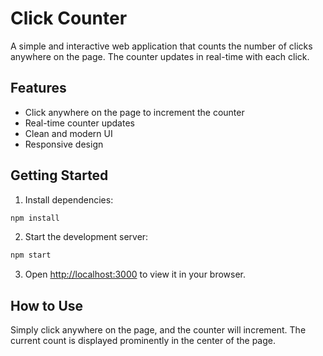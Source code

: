 # Click Counter

A simple and interactive web application that counts the number of clicks anywhere on the page. The counter updates in real-time with each click.

## Features

- Click anywhere on the page to increment the counter
- Real-time counter updates
- Clean and modern UI
- Responsive design

## Getting Started

1. Install dependencies:
```bash
npm install
```

2. Start the development server:
```bash
npm start
```

3. Open [http://localhost:3000](http://localhost:3000) to view it in your browser.

## How to Use

Simply click anywhere on the page, and the counter will increment. The current count is displayed prominently in the center of the page. 